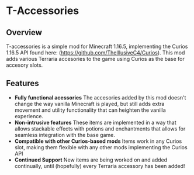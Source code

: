 # T-Accessories

## Overview

T-accessories is a simple mod for Minecraft 1.16.5, implementing the Curios 1.16.5 API found here: (https://github.com/TheIllusiveC4/Curios). This mod adds various Terraria accesories to the game using Curios as the base for accesory slots.

## Features

* **Fully functional acessories** The accesories added by this mod doesn't change the way vanilla Minecraft is played, but still adds extra movement and utility functionality that can heighten the vanilla experience.
* **Non-intrusive features** These items are implemented in a way that allows stackable effects with potions and enchantments that allows for seamless integration with the base game.
* **Compatible with other Curios-based mods** Items work in any Curios slot, making them flexible with any other mods implementing the Curios API
* **Continued Support** New items are being worked on and added continually, until (hopefully) every Terraria accessory has been added!
